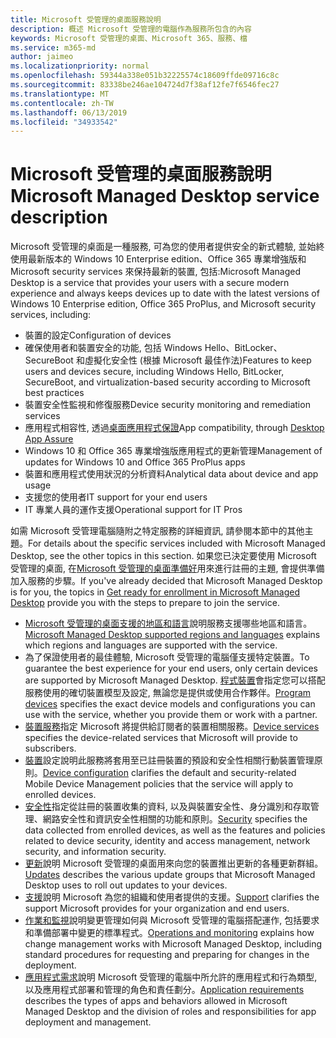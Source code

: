 ```yaml
---
title: Microsoft 受管理的桌面服務說明
description: 概述 Microsoft 受管理的電腦作為服務所包含的內容
keywords: Microsoft 受管理的桌面、Microsoft 365、服務、檔
ms.service: m365-md
author: jaimeo
ms.localizationpriority: normal
ms.openlocfilehash: 59344a338e051b32225574c18609ffde09716c8c
ms.sourcegitcommit: 83338be246ae104724d7f38af12fe7f6546fec27
ms.translationtype: MT
ms.contentlocale: zh-TW
ms.lasthandoff: 06/13/2019
ms.locfileid: "34933542"
---
```

# <a name="microsoft-managed-desktop-service-description"></a><span data-ttu-id="1663c-104">Microsoft 受管理的桌面服務說明</span><span class="sxs-lookup"><span data-stu-id="1663c-104">Microsoft Managed Desktop service description</span></span>

<span data-ttu-id="1663c-105">Microsoft 受管理的桌面是一種服務, 可為您的使用者提供安全的新式體驗, 並始終使用最新版本的 Windows 10 Enterprise edition、Office 365 專業增強版和 Microsoft security services 來保持最新的裝置, 包括:</span><span class="sxs-lookup"><span data-stu-id="1663c-105">Microsoft Managed Desktop is a service that provides your users with a secure modern experience and always keeps devices up to date with the latest versions of Windows 10 Enterprise edition, Office 365 ProPlus, and Microsoft security services, including:</span></span>

- <span data-ttu-id="1663c-106">裝置的設定</span><span class="sxs-lookup"><span data-stu-id="1663c-106">Configuration of devices</span></span>
- <span data-ttu-id="1663c-107">確保使用者和裝置安全的功能, 包括 Windows Hello、BitLocker、SecureBoot 和虛擬化安全性 (根據 Microsoft 最佳作法)</span><span class="sxs-lookup"><span data-stu-id="1663c-107">Features to keep users and devices secure, including Windows Hello, BitLocker, SecureBoot, and virtualization-based security according to Microsoft best practices</span></span>
- <span data-ttu-id="1663c-108">裝置安全性監視和修復服務</span><span class="sxs-lookup"><span data-stu-id="1663c-108">Device security monitoring and remediation services</span></span>
- <span data-ttu-id="1663c-109">應用程式相容性, 透過[桌面應用程式保證](https://docs.microsoft.com/fasttrack/win-10-desktop-app-assure)</span><span class="sxs-lookup"><span data-stu-id="1663c-109">App compatibility, through [Desktop App Assure](https://docs.microsoft.com/fasttrack/win-10-desktop-app-assure)</span></span>
- <span data-ttu-id="1663c-110">Windows 10 和 Office 365 專業增強版應用程式的更新管理</span><span class="sxs-lookup"><span data-stu-id="1663c-110">Management of updates for Windows 10 and Office 365 ProPlus apps</span></span>
- <span data-ttu-id="1663c-111">裝置和應用程式使用狀況的分析資料</span><span class="sxs-lookup"><span data-stu-id="1663c-111">Analytical data about device and app usage</span></span>
- <span data-ttu-id="1663c-112">支援您的使用者</span><span class="sxs-lookup"><span data-stu-id="1663c-112">IT support for your end users</span></span>
- <span data-ttu-id="1663c-113">IT 專業人員的運作支援</span><span class="sxs-lookup"><span data-stu-id="1663c-113">Operational support for IT Pros</span></span>

<span data-ttu-id="1663c-114">如需 Microsoft 受管理電腦隨附之特定服務的詳細資訊, 請參閱本節中的其他主題。</span><span class="sxs-lookup"><span data-stu-id="1663c-114">For details about the specific services included with Microsoft Managed Desktop, see the other topics in this section.</span></span> <span data-ttu-id="1663c-115">如果您已決定要使用 Microsoft 受管理的桌面, 在[Microsoft 受管理的桌面準備好](https://docs.microsoft.com/microsoft-365/managed-desktop/get-ready/)用來進行註冊的主題, 會提供準備加入服務的步驟。</span><span class="sxs-lookup"><span data-stu-id="1663c-115">If you've already decided that Microsoft Managed Desktop is for you, the topics in [Get ready for enrollment in Microsoft Managed Desktop](https://docs.microsoft.com/microsoft-365/managed-desktop/get-ready/) provide you with the steps to prepare to join the service.</span></span>

- <span data-ttu-id="1663c-116">[Microsoft 受管理的桌面支援的地區和語言](regions-languages.md)說明服務支援哪些地區和語言。</span><span class="sxs-lookup"><span data-stu-id="1663c-116">[Microsoft Managed Desktop supported regions and languages](regions-languages.md) explains which regions and languages are supported with the service.</span></span>
- <span data-ttu-id="1663c-117">為了保證使用者的最佳體驗, Microsoft 受管理的電腦僅支援特定裝置。</span><span class="sxs-lookup"><span data-stu-id="1663c-117">To guarantee the best experience for your end users, only certain devices are supported by Microsoft Managed Desktop.</span></span> <span data-ttu-id="1663c-118">[程式裝置](device-list.md)會指定您可以搭配服務使用的確切裝置模型及設定, 無論您是提供或使用合作夥伴。</span><span class="sxs-lookup"><span data-stu-id="1663c-118">[Program devices](device-list.md) specifies the exact device models and configurations you can use with the service, whether you provide them or work with a partner.</span></span>
- <span data-ttu-id="1663c-119">[裝置服務](device-services.md)指定 Microsoft 將提供給訂閱者的裝置相關服務。</span><span class="sxs-lookup"><span data-stu-id="1663c-119">[Device services](device-services.md) specifies the device-related services that Microsoft will provide to subscribers.</span></span>
- <span data-ttu-id="1663c-120">[裝置](device-policies.md)設定說明此服務將套用至已註冊裝置的預設和安全性相關行動裝置管理原則。</span><span class="sxs-lookup"><span data-stu-id="1663c-120">[Device configuration](device-policies.md) clarifies the default and security-related Mobile Device Management policies that the service will apply to enrolled devices.</span></span>
- <span data-ttu-id="1663c-121">[安全性](security.md)指定從註冊的裝置收集的資料, 以及與裝置安全性、身分識別和存取管理、網路安全性和資訊安全性相關的功能和原則。</span><span class="sxs-lookup"><span data-stu-id="1663c-121">[Security](security.md) specifies the data collected from enrolled devices, as well as the features and policies related to device security, identity and access management, network security, and information security.</span></span>
- <span data-ttu-id="1663c-122">[更新](updates.md)說明 Microsoft 受管理的桌面用來向您的裝置推出更新的各種更新群組。</span><span class="sxs-lookup"><span data-stu-id="1663c-122">[Updates](updates.md) describes the various update groups that Microsoft Managed Desktop uses to roll out updates to your devices.</span></span>
- <span data-ttu-id="1663c-123">[支援](support.md)說明 Microsoft 為您的組織和使用者提供的支援。</span><span class="sxs-lookup"><span data-stu-id="1663c-123">[Support](support.md) clarifies the support Microsoft provides for your organization and end users.</span></span>
- <span data-ttu-id="1663c-124">[作業和監視](operations-and-monitoring.md)說明變更管理如何與 Microsoft 受管理的電腦搭配運作, 包括要求和準備部署中變更的標準程式。</span><span class="sxs-lookup"><span data-stu-id="1663c-124">[Operations and monitoring](operations-and-monitoring.md) explains how change management works with Microsoft Managed Desktop, including standard procedures for requesting and preparing for changes in the deployment.</span></span>
- <span data-ttu-id="1663c-125">[應用程式需求](mmd-app-requirements.md)說明 Microsoft 受管理的電腦中所允許的應用程式和行為類型, 以及應用程式部署和管理的角色和責任劃分。</span><span class="sxs-lookup"><span data-stu-id="1663c-125">[Application requirements](mmd-app-requirements.md) describes the types of apps and behaviors allowed in Microsoft Managed Desktop and the division of roles and responsibilities for app deployment and management.</span></span>